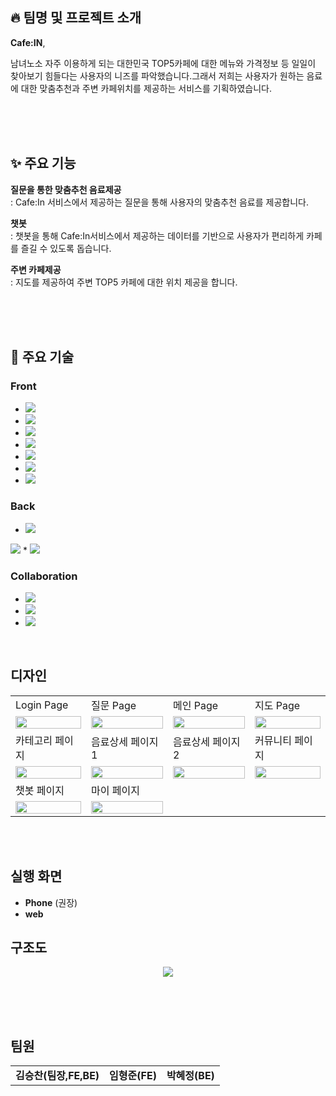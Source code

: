 ## :fire: 팀명 및 프로젝트 소개

**Cafe:IN**,<p> 남녀노소 자주 이용하게 되는 대한민국 TOP5카페에 대한 메뉴와 가격정보 등 일일이 찾아보기 힘들다는 사용자의 니즈를 파악했습니다.그래서 저희는 사용자가 원하는 음료에 대한 맞춤추천과 주변 카페위치를 제공하는 서비스를 기획하였습니다.</p>

<br>
<br><br>

## ✨ 주요 기능

**질문을 통한 맞춤추천 음료제공**  
: Cafe:In 서비스에서 제공하는 질문을 통해 사용자의 맞춤추천 음료를 제공합니다.

**챗봇**  
: 챗봇을 통해 Cafe:In서비스에서 제공하는 데이터를 기반으로 사용자가 편리하게 카페를 즐길 수 있도록 돕습니다.

**주변 카페제공**  
: 지도를 제공하여 주변 TOP5 카페에 대한 위치 제공을 합니다.

<br>
<br><br>


## 🦾 주요 기술
###  Front
* <img src="https://img.shields.io/badge/HTML5-E34F26?style=for-the-badge&logo=HTML5&logoColor=white"/>
* <img src="https://img.shields.io/badge/CSS3-1572B6?style=for-the-badge&logo=CSS3&logoColor=white"/>
* <img src="https://img.shields.io/badge/JavaScript-F7DF1E?style=for-the-badge&logo=JavaScript&logoColor=white"/>
* <img src="https://img.shields.io/badge/React-61DAFB?style=for-the-badge&logo=React&logoColor=white"/>
* <img src="https://img.shields.io/badge/Recoil-3578E5?style=for-the-badge&logo=Recoil&logoColor=white"/>
* <img src="https://img.shields.io/badge/React Query-FF4154?style=for-the-badge&logo=React Query&logoColor=white"/>
* <img src="https://img.shields.io/badge/Sass-CC6699?style=for-the-badge&logo=Sass&logoColor=white"/>



###  Back
* <img src="https://img.shields.io/badge/Node.js-5FA04E?style=for-the-badge&logo=Node.js&logoColor=white"/>
<img src="https://img.shields.io/badge/koa-33333D?style=for-the-badge&logo=koa&logoColor=white"> 
* <img src="https://img.shields.io/badge/MongoDB-47A248?style=for-the-badge&logo=MongoDB&logoColor=white"/>

<br>

###  Collaboration
* <img src="https://img.shields.io/badge/Github-black?style=for-the-badge&logo=Github&logoColor=white"/>
* <img src="https://img.shields.io/badge/Discord-5865F2?style=for-the-badge&logo=Discord&logoColor=white"/>
* <img src="https://img.shields.io/badge/Notion-black?style=for-the-badge&logo=Notion&logoColor=white"/>
<br>

##  디자인
<table>
  <tr>
    <td>Login Page</td>
    <td>질문 Page</td>
    <td>메인 Page</td>
    <td>지도 Page</td>
  </tr>
  <tr>
    <td><img src="https://github.com/Team-cafein/.github/assets/100831607/234e3420-9c03-4e11-b0f9-1e1defd6db1d"  width="100%"/></td>
    <td><img src="https://github.com/Team-cafein/.github/assets/100831607/cbd42771-09c1-4597-898b-b77fb465b918"  width="100%"/></td>
    <td><img src="https://github.com/Team-cafein/.github/assets/100831607/d399aafc-f272-4a3d-b4c8-88bccc7ca486"  width="100%"/></td>
    <td><img src="https://github.com/Team-cafein/.github/assets/100831607/81554ded-50bf-40d5-9d82-5dc641a19af1"  width="100%"/></td>

  </tr>
   <tr>
    <td>카테고리 페이지</td>
    <td>음료상세 페이지1</td>
    <td>음료상세 페이지2</td>
    <td>커뮤니티 페이지</td>
  </tr>
   <tr>
    <td><img src="https://github.com/Team-cafein/.github/assets/100831607/25a7e2d6-20c0-4f37-9616-77672c1816a8"  width="100%"/></td>
    <td><img src="https://github.com/Team-cafein/.github/assets/100831607/5da358a9-01db-4f1a-bb51-04d864b9f3c8"  width="100%"/></td>
    <td><img src="https://github.com/Team-cafein/.github/assets/100831607/50092459-8330-4b63-b1b8-417171709730"  width="100%"/></td>
    <td><img src="https://github.com/Team-cafein/.github/assets/100831607/77811aa2-026c-463f-a185-028a708ab329"  width="100%"/></td>
  </tr>

   <tr>
    <td>챗봇 페이지</td>
    <td>마이 페이지</td>
    
  </tr>
   <tr>
    <td><img src="https://github.com/Team-cafein/.github/assets/100831607/29878bc3-4451-4a47-bcb8-9abd895935b1"  width="100%"/></td>
    <td><img src="https://github.com/Team-cafein/.github/assets/100831607/4414defb-3d11-470d-af86-b28bd6fbd835"  width="100%"/></td>
   
  </tr>
 

</table>

<br><br>

##  실행 화면
* **Phone** (권장)
* **web**
##  구조도

<div align="center">
  <img src="https://github.com/Team-cafein/.github/assets/100831607/bf640412-9ccf-49bf-b8a4-f8c51a9d1ae2"/>
</div>


<br>


<br><br>

##  팀원
<table>
  <tr> 
    <td align='center'><strong>김승찬(팀장,FE,BE)</strong></td> 
    <td align='center'><strong>임형준(FE)</strong></td> 
    <td align='center'><strong>박혜정(BE)</strong></td> 
  </tr>
</table>
